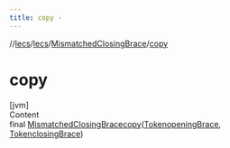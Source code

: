 ```yaml
---
title: copy -
---
```

//[lecs](../../index.md)/[lecs](../index.md)/[MismatchedClosingBrace](index.md)/[copy](copy.md)



# copy  
[jvm]  
Content  
final [MismatchedClosingBrace](index.md)[copy](copy.md)([Token](../-token/index.md)[openingBrace](copy.md), [Token](../-token/index.md)[closingBrace](copy.md))  
  



